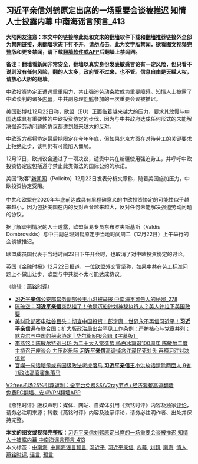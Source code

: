  <h2>习近平亲信刘鹤原定出席的一场重要会谈被推迟 知情人士披露内幕 中南海谣言预言_413</h2> <p class="notice"><b>大陆网友注意：本文中的链接除此处和文末的<a href="https://github.com/bannedbook/fanqiang" >翻墙</a>软件下载和<a href="https://github.com/killgcd/justmysocks/blob/master/README.md">翻墙推荐</a>链接外全部为禁网链接，未翻墙状态下打不开，请勿点击。此为文字版禁闻，欲看图文视频完整版和更多禁闻，请下载<a href="https://github.com/bannedbook/fanqiang">翻墙软件或APP</a>后翻墙上禁闻网。</p><p>备注：翻墙看新闻非常安全，翻墙以真实身份发表敏感言论有一定风险，但只看不说则没有任何风险，翻的人太多，政府管不过来，也不管。信息自由是天赋人权，请放心大胆的翻墙。</b></p>  <div class="entry"> <p></p> <p>中欧投资协定正遭遇重重阻力&#65292;禁止强迫劳动条款成为重要障碍&#12290;知<a href="https://www.bannedbook.org/bnews/tag/%E6%83%85%E4%BA%BA/" class="st_tag internal_tag" rel="tag" title="标签 情人 下的日志">情人</a>士披露了中欧谈判的诸多<span class='wp_keywordlink_affiliate'><a href="https://www.bannedbook.org/bnews/ccpdope/" title="中共高层内幕" target="_blank">内幕</a></span>&#65292;中共副总理<a href="https://www.bannedbook.org/bnews/tag/%e5%88%98%e9%b9%a4/" class="st_tag internal_tag" rel="tag" title="标签 刘鹤 下的日志">刘鹤</a>参加的一次重要会议被推迟&#12290;</p> <p>   美国彭博社12月22日称&#65292;欧盟&#65288;EU&#65289;正面临着越来越大的压力&#65292;要求其放慢与<span class='wp_keywordlink_affiliate'><a href="https://www.bannedbook.org/" title="中国" target="_blank">中国</a></span>达成具有重要性的中欧投资协定的步伐&#65292;因为与中共政府达成任何形式的未能解决强迫劳动问题的协议都遭到越来越大的反对&#12290;</p>  <p>中欧双方都将协定最后期限定在今年年底&#65292;但如果北京方面在对待劳工的关键要求上拒绝让步&#65292;谈判仍有可能陷入僵局&#12290;</p> <p>12月17日&#65292;欧洲议会通过了一项决议&#65292;谴责中共在新疆使用强迫劳工&#65292;并呼吁中欧投资协定应包括遵守禁止此类做法的国际公约的承诺&#12290;</p> <p>美国&#8220;政客&#8221;<span class='wp_keywordlink_affiliate'><a href="https://www.bannedbook.org/" title="新闻网">新闻网</a></span>&#65288;Policito&#65289;12月22日发表分析文章称&#65292;随着美国施加压力&#65292;中欧投资协定受阻&#12290;<br />&nbsp;<br />中共和欧盟在2020年年底前达成具有里程碑意义的中欧投资协定的可能性似乎越来越小&#65292;因为包括美国在内的反对声音越来越大&#65292;反对任何未能解决强迫劳动问题的协议&#12290;</p>  <p>   据了解谈判情况的人士透露&#65292;欧盟贸易专员东布罗夫斯基斯&#65288;Valdis Dombrovskis&#65289;与中共副总理刘鹤原定于当地时间周二&#65288;12月22日&#65289;上午举行的会谈被推迟&#12290;</p> <p>欧盟成员国代表于当地时间22日下午开会时&#65292;也取消了对中欧投资协定的讨论&#12290;</p> <p>英国&#12298;金融时报&#12299;12月22日报道&#65292;一位欧盟外交官坚称&#65292;如果中共在劳工标准问题上不做出让步&#65292;欧盟与中共就不太可能达成协议&#12290; </p>  <p>&#65288;编辑&#65306;<a href="https://www.bannedbook.org/bnews/tag/%e7%87%95%e9%93%ad%e6%97%b6%e8%af%84/" class="st_tag internal_tag" rel="tag" title="标签 燕铭时评 下的日志">燕铭时评</a>&#65289;</p> <ul class='op-related-articles' title='相关阅读'> <li><a href='https://www.bannedbook.org/bnews/comments/20201217/1449901.html' target='_blank'><b>习近平亲信</b>公安部常务副部长王小洪被举报 中南海不可告人的秘密_278</a></li> <li><a href='https://www.bannedbook.org/bnews/cbnews/20201210/1445390.html' target='_blank'>陈破空：<b>习近平亲信</b>突然挂了！他是沉船计划神秘执行人？美人计拉下美国政要</a></li> <li><a href='https://www.bannedbook.org/bnews/bannedvideo/20200930/1405856.html' target='_blank'>美财政部密电硅谷巨头：彻查中国投资！彭定康：世界永不再信习近平！<b>习近平亲信</b>遍布联合国；扩大版政治局出台罕见工作条例：严护核心与党章并列；默克尔与中国的秘密协定 | 华尔街网报合辑【字幕版】</a></li> <li><a href='https://www.bannedbook.org/bnews/comments/20200913/1395762.html' target='_blank'>李燕铭：陈敏尔特别出场 为二十大入常造势 杨白冰冥诞100周年 陈敏尔二度主持召开座谈会 力压赵乐际 <b>习近平亲信</b>高调悼念江泽民死对头 再释习江对决信号</a></li> <li><a href='https://www.bannedbook.org/bnews/comments/20200901/1389193.html' target='_blank'>官媒一句话暗示或有国级政法老虎落马 <b>习近平亲信</b>王小洪放话清除两面人 9省11政法高官密集落马</a></li> </ul> <p class="texttj"> <a href="https://www.bannedbook.org/forum23/topic22702.html" target="_blank">V2free机场25%引荐返利：全平台免费SS/V2ray节点+经济套餐高速翻墙</a><br/> <a href="https://github.com/bannedbook/fanqiang/wiki/%E7%A6%81%E9%97%BB%E7%BD%91%E5%AE%89%E5%8D%93%E7%BF%BB%E5%A2%99%E6%96%B0%E9%97%BBAPP" target="_blank">免费PC翻墙、安卓VPN翻墙APP</a></p><p>&#12298;燕铭时评&#12299;版权声明&#65306;媒体&#12289;网站&#12289;自媒体引用&#12298;燕铭时评&#12299;内容及独家<span class='wp_keywordlink_affiliate'><a href="https://www.bannedbook.org/bnews/comments/" title="新闻评论" target="_blank">评论</a></span>&#65292;请务必注明来源&#65307;转载&#12298;燕铭时评&#12299;内容及独家评论&#65292;请务必註明作者&#12289;出处并保持完整&#12290;</p><a name='sharetosocial'></a>       <div><b>本文的图文或视频完整版</b>：<a href='https://www.bannedbook.org/bnews/comments/20201224/1453906.html'>习近平亲信刘鹤原定出席的一场重要会谈被推迟 知情人士披露内幕 中南海谣言预言_413</a></div>  </div><!--END ENTRY--> <div class="postfooter"> <div>本文标签：<a href="https://www.bannedbook.org/bnews/tag/%e4%b8%ad%e5%8d%97%e6%b5%b7/" rel="tag">中南海</a>, <a href="https://www.bannedbook.org/bnews/tag/%e4%b8%ad%e5%8d%97%e6%b5%b7%e8%b0%a3%e8%a8%80%e9%a2%84%e8%a8%80/" rel="tag">中南海谣言预言</a>, <a href="https://www.bannedbook.org/bnews/tag/%e4%b9%a0%e8%bf%91%e5%b9%b3/" rel="tag">习近平</a>, <a href="https://www.bannedbook.org/bnews/tag/%e4%b9%a0%e8%bf%91%e5%b9%b3%e4%ba%b2%e4%bf%a1/" rel="tag">习近平亲信</a>, <a href="https://www.bannedbook.org/bnews/tag/%E5%86%85%E5%B9%95/" rel="tag">内幕</a>, <a href="https://www.bannedbook.org/bnews/tag/%e5%88%98%e9%b9%a4/" rel="tag">刘鹤</a>, <a href="https://www.bannedbook.org/bnews/tag/%e5%8d%97%e6%b5%b7/" rel="tag">南海</a>, <a href="https://www.bannedbook.org/bnews/tag/%E6%83%85%E4%BA%BA/" rel="tag">情人</a>, <a href="https://www.bannedbook.org/bnews/tag/%e7%87%95%e9%93%ad%e6%97%b6%e8%af%84/" rel="tag">燕铭时评</a>, <a href="https://www.bannedbook.org/bnews/tag/%E8%B0%A3%E8%A8%80/" rel="tag">谣言</a>, <a href="https://www.bannedbook.org/bnews/tag/%e9%a2%84%e8%a8%80/" rel="tag">预言</a></div>  </div><!--END POSTFOOTER--> 